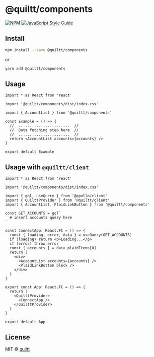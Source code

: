 # @quiltt/components

[![NPM](https://img.shields.io/npm/v/@quiltt/components.svg)](https://www.npmjs.com/package/@quiltt/components) [![JavaScript Style Guide](https://img.shields.io/badge/code_style-airbnb-brightgreen.svg)](https://github.com/airbnb/javascript/tree/master/react)

## Install

```bash
npm install --save @quiltt/components
```

or

```bash
yarn add @quiltt/components
```

## Usage

```tsx
import * as React from 'react'

import '@quiltt/components/dist/index.css'

import { AccountList } from '@quiltt/components'

const Example = () => {
  //  .......................  //
  //  Data fetching step here  //
  //  .......................  //
  return <AccountList accounts={accounts} />
}

export default Example
```

## Usage with `@quiltt/client`

```tsx
import * as React from 'react'

import '@quiltt/components/dist/index.css'

import { gql, useQuery } from '@apollo/client'
import { QuilttProvider } from '@quiltt/client'
import { AccountList, PlaidLinkButton } from '@quiltt/components'

const GET_ACCOUNTS = gql`
  # insert accounts query here
`

const ConnectApp: React.FC = () => {
  const { loading, error, data } = useQuery(GET_ACCOUNTS)
  if (loading) return <p>Loading...</p>
  if (error) throw error
  const { accounts } = data.plaidItems[0]
  return (
    <div>
      <AccountList accounts={accounts} />
      <PlaidLinkButton block />
    </div>
  )
}

export const App: React.FC = () => {
  return (
    <QuilttProvider>
      <ConnectApp />
    </QuilttProvider>
  )
}

export default App
```

## License

MIT © [quiltt](https://github.com/quiltt)

